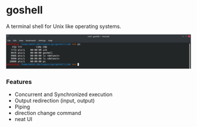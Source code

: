 # goshell
A terminal shell for Unix like operating systems.

![goshell](./img.png)

### Features
* Concurrent and Synchronized execution
* Output redirection (input, output)
* Piping
* direction change command
* neat UI
